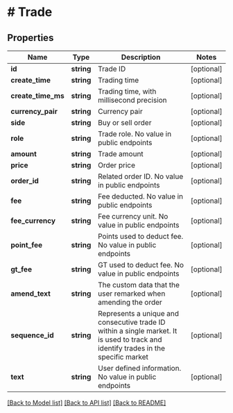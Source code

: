 # # Trade

## Properties

Name | Type | Description | Notes
------------ | ------------- | ------------- | -------------
**id** | **string** | Trade ID | [optional] 
**create_time** | **string** | Trading time | [optional] 
**create_time_ms** | **string** | Trading time, with millisecond precision | [optional] 
**currency_pair** | **string** | Currency pair | [optional] 
**side** | **string** | Buy or sell order | [optional] 
**role** | **string** | Trade role. No value in public endpoints | [optional] 
**amount** | **string** | Trade amount | [optional] 
**price** | **string** | Order price | [optional] 
**order_id** | **string** | Related order ID. No value in public endpoints | [optional] 
**fee** | **string** | Fee deducted. No value in public endpoints | [optional] 
**fee_currency** | **string** | Fee currency unit. No value in public endpoints | [optional] 
**point_fee** | **string** | Points used to deduct fee. No value in public endpoints | [optional] 
**gt_fee** | **string** | GT used to deduct fee. No value in public endpoints | [optional] 
**amend_text** | **string** | The custom data that the user remarked when amending the order | [optional] 
**sequence_id** | **string** | Represents a unique and consecutive trade ID within a single market. It is used to track and identify trades in the specific market | [optional] 
**text** | **string** | User defined information. No value in public endpoints | [optional] 

[[Back to Model list]](../../README.md#documentation-for-models) [[Back to API list]](../../README.md#documentation-for-api-endpoints) [[Back to README]](../../README.md)
